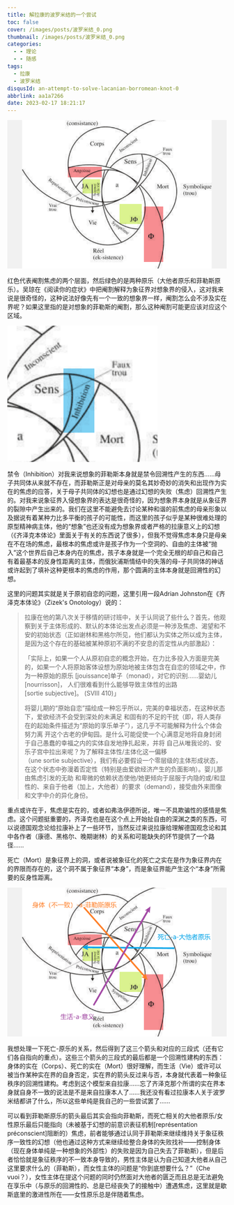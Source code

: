 ```yaml
---
title: 解拉康的波罗米结的一个尝试
toc: false
cover: /images/posts/波罗米结_0.png
thumbnail: /images/posts/波罗米结_0.png
categories:
  - - 理论
  - - 随感
tags:
  - 拉康
  - 波罗米结
disqusId: an-attempt-to-solve-lacanian-borromean-knot-0
abbrlink: aa1a7266
date: 2023-02-17 18:21:17
---
```


![波罗米结_1](/images/posts/解拉康的波罗米结的一个尝试/波罗米结_1.png)

红色代表阉割焦虑的两个层面，然后绿色的是两种原乐（大他者原乐和菲勒斯原乐）。吴琼在《阅读你的症状》中把阉割解释为象征界对想象界的侵入，这对我来说是很奇怪的，这种说法好像先有一个一致的想象界一样，阉割怎么会不涉及实在界呢？如果这里指的是对想象的菲勒斯的阉割，那么这种阉割可能更应该对应这个区域。

![波罗米结_2](/images/posts/解拉康的波罗米结的一个尝试/波罗米结_2.png)

禁令（Inhibition）对我来说想象的菲勒斯本身就是禁令回溯性产生的东西……母子共同体从来就不存在，而菲勒斯正是对母亲的莫名其妙奇妙的消失和出现作为实在的焦虑的应答，关于母子共同体的幻想也是通过幻想的失败（焦虑）回溯性产生的。对我来说象征界入侵想象界的表达是很奇怪的，因为想象界本身就是从象征界的裂隙中产生出来的。我们在这里不能避免去讨论某种和谐的前焦虑的母亲形象以及据说有着某种力比多平衡的孩子的可能性，而这里的孩子似乎是某种很难处理的原型精神病主体，他的“想象”也还没有成为想象界或者严格的拉康意义上的幻想（《齐泽克本体论》里面关于有关的东西说了很多），但我不觉得焦虑本身只是母亲在不在场的焦虑，最根本的焦虑或许是孩子作为一个空洞的、自由的主体被“抛入”这个世界后自己本身内在的焦虑，孩子本身就是一个完全无根的却自己和自己有着最基本的反身性距离的主体，而俄狄浦斯情结中的失落的母-子共同体的神话或许起到了填补这种更根本的焦虑的作用，那个圆满的主体本身就是回溯性的幻想。

这里的问题其实就是关于原初自恋的问题，这里引用一段Adrian Johnston在《齐泽克本体论》（Zizek's Onotology）说的：

> 拉康在他的第八次关于移情的研讨班中，关于认同说了些什么？首先，他观察到关于主体形成的、默认的本体论出发点必须是一种涉及焦虑、渴望和不安的初始状态（正如谢林和黑格尔所见，他们都认为实体之所以成为主体，是因为这个存在的基础被某种原初不满的不安息的否定性从内部激起）：  
> 
> 「实际上，如果一个人从原初自恋的概念开始，在力比多投入方面是完美的，如果一个人将原始客体设想为原始地被主体包含在自恋的领域之中，作为一种原始的原乐 [jouissance]单子（monad），对它的识别……婴幼儿[nourrisson]， 人们很难看到什么能够导致主体性的出路[sortie subjective]。 (SVIII 410)」  
> 
> 将婴儿期的“原始自恋”描绘成一种忘乎所以，完美的幸福状态，在这种状态下，爱欲经济不会受到深处的未满足 和固有的不足的干扰（即，将人类存在的起始条件描述为“原始的享乐单子”），这几乎不可能解释为什么个体会努力离 开这个古老的伊甸园。是什么可能促使一个心满意足地将自身封闭于自己愚蠢的幸福之内的实体自发地挣扎起来，并将 自己从唯我论的、安乐子宫中拉出来呢？为了解释主体性/主体化这一偏移（une sortie subjective），我们有必要假设一个零层级的主体形成状态，在这个状态中弥漫着否定性（特别是由爱欲经济产生的负面影响）。婴儿那由焦虑引发的无助 和卑微的依赖状态使他/她更倾向于屈服于内隐的或/和显性的、来自于他者（加上，大他者）的要求（demand），接受由外来图像和文字中介的异化身份。

重点或许在于，焦虑是实在的，或者如弗洛伊德所说，唯一不具欺骗性的感情是焦虑。这个问题挺重要的，齐泽克也是在这个点上开始扯自由的深渊之类的东西，可以说德国观念论给拉康补上了一些环节，当然反过来说拉康给理解德国观念论和其中各作者（康德、黑格尔、晚期谢林）的关系和可能缺失的环节提供了一个路径……

死亡（Mort）是象征界上的洞，或者说被象征化的死亡之实在是作为象征界内在的界限而存在的，这个洞不属于象征界“本身”，而是象征界能产生这个“本身”所需要的反身性距离。

![波罗米结_3](/images/posts/解拉康的波罗米结的一个尝试/波罗米结_3.png)

我想处理一下死亡-原乐的关系，然后得到了这三个箭头和对应的三段式（还有它们各自指向的重点）。这些三个箭头的三段式的最后都是一个回溯性建构的东西：身体的实在（Corps）、死亡的实在（Mort）很好理解，而生活（Vie）或许可以被当作某种实在界的自身否定，实在界的箭头反过来与否，本身就代表着一种象征秩序的回溯性建构。考虑到这个模型来自拉康……忘了齐泽克那个所谓的实在界本身就自身不一致的说法是不是来自拉康本人了……我还没有看过拉康本人关于波罗米结都讲了什么，所以这些单纯是我自己的一些尝试罢了……

可以看到菲勒斯原乐的箭头最后其实会指向菲勒斯，而死亡相关的大他者原乐/女性原乐最后只能指向（未被基于幻想的前意识表征机制[représentation préconscient]阻断的）焦虑，前者能够通过认同于菲勒斯来继续维持关于象征秩序一致性的幻想（他也通过这种方式来继续给整合身体的失败找补——控制身体（现在身体单纯是一种想象的外部性）的失败是因为自己失去了菲勒斯），但是后者恰恰就是象征秩序的不一致本身导致的，男性主体是认为自己知道大他者从自己这里要求什么的（菲勒斯），而女性主体的问题是“你到底想要什么？”（Che vuoi？），女性主体在提这个问题的同时仍然面对大他者的匮乏而且总是无法避免在享乐中（与原乐的回溯性的、总是已经丧失了的接触中）遭遇焦虑，这里就是歇斯底里的激进性所在——女性原乐总是伴随着焦虑。
